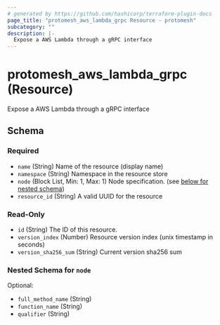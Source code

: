 ```yaml
---
# generated by https://github.com/hashicorp/terraform-plugin-docs
page_title: "protomesh_aws_lambda_grpc Resource - protomesh"
subcategory: ""
description: |-
  Expose a AWS Lambda through a gRPC interface
---
```


# protomesh_aws_lambda_grpc (Resource)

Expose a AWS Lambda through a gRPC interface



<!-- schema generated by tfplugindocs -->
## Schema

### Required

- `name` (String) Name of the resource (display name)
- `namespace` (String) Namespace in the resource store
- `node` (Block List, Min: 1, Max: 1) Node specification. (see [below for nested schema](#nestedblock--node))
- `resource_id` (String) A valid UUID for the resource

### Read-Only

- `id` (String) The ID of this resource.
- `version_index` (Number) Resource version index (unix timestamp in seconds)
- `version_sha256_sum` (String) Current version sha256 sum

<a id="nestedblock--node"></a>
### Nested Schema for `node`

Optional:

- `full_method_name` (String)
- `function_name` (String)
- `qualifier` (String)


